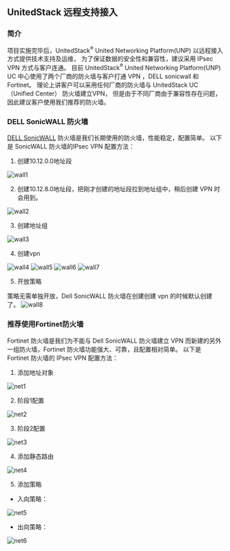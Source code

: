 ## UnitedStack 远程支持接入

### 简介


项目实施完毕后，UnitedStack<sup>®</sup> United Networking Platform(UNP) 以远程接入方式提供技术支持及运维，
为了保证数据的安全性和兼容性，建议采用 IPsec VPN 方式与客户连通。
目前 UnitedStack<sup>®</sup> United Networking Platform(UNP) UC
中心使用了两个厂商的防火墙与客户打通 VPN ，DELL sonicwall 和 Fortinet。
理论上讲客户可以采用任何厂商的防火墙与 UnitedStack UC（Unified Center） 防火墙建立VPN，
但是由于不同厂商由于兼容性存在问题，因此建议客户使用我们推荐的防火墙。

### DELL SonicWALL 防火墙
[DELL SonicWALL](www.sonicwall.com) 防火墙是我们长期使用的防火墙，性能稳定，配置简单。
以下是 SonicWALL 防火墙的IPsec VPN 配置方法：

1. 创建10.12.0.0地址段

 ![wall1][1]

2. 创建10.12.8.0地址段，把刚才创建的地址段拉到地址组中，稍后创建 VPN 时会用到。

 ![wall2][2]

3. 创建地址组

 ![wall3][3]

4. 创建vpn

 ![wall4][4]
 ![wall5][5]
 ![wall6][6]
 ![wall7][7]

5. 开放策略

 策略无需单独开放，Dell SonicWALL 防火墙在创建创建 vpn 的时候默认创建了。
 ![wall8][8]

### 推荐使用Fortinet防火墙
Fortinet 防火墙是我们为不能与 Dell SonicWALL 防火墙建立 VPN 而新建的另外一组防火墙，Fortinet 防火墙功能强大、可靠，且配置相对简单。
以下是 Fortinet 防火墙的 IPsec VPN 配置方法：

1. 添加地址对象

 ![net1][9]

2. 阶段1配置

 ![net2][10]

3. 阶段2配置

 ![net3][11]

4. 添加静态路由

 ![net4][12]

5. 添加策略

 - 入向策略：

  ![net5][13]
 
 - 出向策略：

 ![net6][14]

[1]: ../../images/deployment/sonicwall1.png
[2]: ../../images/deployment/sonicwall2.png
[3]: ../../images/deployment/sonicwall3.png
[4]: ../../images/deployment/sonicwall4.png
[5]: ../../images/deployment/sonicwall5.png
[6]: ../../images/deployment/sonicwall6.png
[7]: ../../images/deployment/sonicwall7.png
[8]: ../../images/deployment/sonicwall8.png
[9]: ../../images/deployment/net1.png
[10]: ../../images/deployment/net2.png
[11]: ../../images/deployment/net3.png
[12]: ../../images/deployment/net4.png
[13]: ../../images/deployment/net5.png
[14]: ../../images/deployment/net6.png
